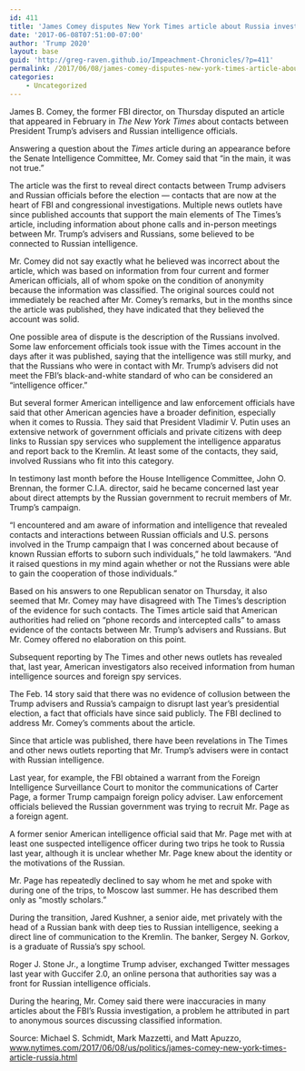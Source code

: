 ```yaml
---
id: 411
title: 'James Comey disputes New York Times article about Russia investigation'
date: '2017-06-08T07:51:00-07:00'
author: 'Trump 2020'
layout: base
guid: 'http://greg-raven.github.io/Impeachment-Chronicles/?p=411'
permalink: /2017/06/08/james-comey-disputes-new-york-times-article-about-russia-investigation/
categories:
    - Uncategorized
---
```


James B. Comey, the former FBI director, on Thursday disputed an article that appeared in February in *The New York Times* about contacts between President Trump’s advisers and Russian intelligence officials.

Answering a question about the *Times* article during an appearance before the Senate Intelligence Committee, Mr. Comey said that “in the main, it was not true.”

The article was the first to reveal direct contacts between Trump advisers and Russian officials before the election — contacts that are now at the heart of FBI and congressional investigations. Multiple news outlets have since published accounts that support the main elements of The Times’s article, including information about phone calls and in-person meetings between Mr. Trump’s advisers and Russians, some believed to be connected to Russian intelligence.

Mr. Comey did not say exactly what he believed was incorrect about the article, which was based on information from four current and former American officials, all of whom spoke on the condition of anonymity because the information was classified. The original sources could not immediately be reached after Mr. Comey’s remarks, but in the months since the article was published, they have indicated that they believed the account was solid.

One possible area of dispute is the description of the Russians involved. Some law enforcement officials took issue with the Times account in the days after it was published, saying that the intelligence was still murky, and that the Russians who were in contact with Mr. Trump’s advisers did not meet the FBI’s black-and-white standard of who can be considered an “intelligence officer.”

But several former American intelligence and law enforcement officials have said that other American agencies have a broader definition, especially when it comes to Russia. They said that President Vladimir V. Putin uses an extensive network of government officials and private citizens with deep links to Russian spy services who supplement the intelligence apparatus and report back to the Kremlin. At least some of the contacts, they said, involved Russians who fit into this category.

In testimony last month before the House Intelligence Committee, John O. Brennan, the former C.I.A. director, said he became concerned last year about direct attempts by the Russian government to recruit members of Mr. Trump’s campaign.

“I encountered and am aware of information and intelligence that revealed contacts and interactions between Russian officials and U.S. persons involved in the Trump campaign that I was concerned about because of known Russian efforts to suborn such individuals,” he told lawmakers. “And it raised questions in my mind again whether or not the Russians were able to gain the cooperation of those individuals.”

Based on his answers to one Republican senator on Thursday, it also seemed that Mr. Comey may have disagreed with The Times’s description of the evidence for such contacts. The Times article said that American authorities had relied on “phone records and intercepted calls” to amass evidence of the contacts between Mr. Trump’s advisers and Russians. But Mr. Comey offered no elaboration on this point.

Subsequent reporting by The Times and other news outlets has revealed that, last year, American investigators also received information from human intelligence sources and foreign spy services.

The Feb. 14 story said that there was no evidence of collusion between the Trump advisers and Russia’s campaign to disrupt last year’s presidential election, a fact that officials have since said publicly. The FBI declined to address Mr. Comey’s comments about the article.

Since that article was published, there have been revelations in The Times and other news outlets reporting that Mr. Trump’s advisers were in contact with Russian intelligence.

Last year, for example, the FBI obtained a warrant from the Foreign Intelligence Surveillance Court to monitor the communications of Carter Page, a former Trump campaign foreign policy adviser. Law enforcement officials believed the Russian government was trying to recruit Mr. Page as a foreign agent.

A former senior American intelligence official said that Mr. Page met with at least one suspected intelligence officer during two trips he took to Russia last year, although it is unclear whether Mr. Page knew about the identity or the motivations of the Russian.

Mr. Page has repeatedly declined to say whom he met and spoke with during one of the trips, to Moscow last summer. He has described them only as “mostly scholars.”

During the transition, Jared Kushner, a senior aide, met privately with the head of a Russian bank with deep ties to Russian intelligence, seeking a direct line of communication to the Kremlin. The banker, Sergey N. Gorkov, is a graduate of Russia’s spy school.

Roger J. Stone Jr., a longtime Trump adviser, exchanged Twitter messages last year with Guccifer 2.0, an online persona that authorities say was a front for Russian intelligence officials.

During the hearing, Mr. Comey said there were inaccuracies in many articles about the FBI’s Russia investigation, a problem he attributed in part to anonymous sources discussing classified information.

Source: Michael S. Schmidt, Mark Mazzetti, and Matt Apuzzo, www.nytimes.com/2017/06/08/us/politics/james-comey-new-york-times-article-russia.html